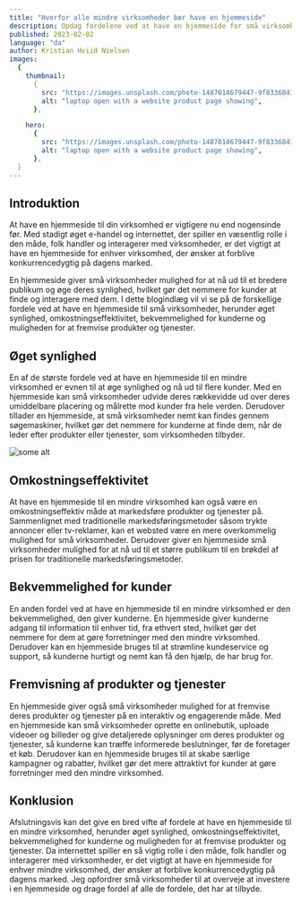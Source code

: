 ```yaml
---
title: "Hvorfor alle mindre virksomheder bør have en hjemmeside"
description: Opdag fordelene ved at have en hjemmeside for små virksomheder, herunder øget synlighed, omkostningseffektivitet og kundebekvemmelighed. Lær, hvorfor investering i en hjemmeside er afgørende for at forblive konkurrencedygtig på dagens marked.
published: 2023-02-02
language: "da"
author: Kristian Hviid Nielsen
images:
  {
    thumbnail:
      {
        src: "https://images.unsplash.com/photo-1487014679447-9f8336841d58?ixlib=rb-4.0.3&ixid=MnwxMjA3fDB8MHxwaG90by1wYWdlfHx8fGVufDB8fHx8&auto=format&fit=crop&w=2010&q=80",
        alt: "laptop open with a website product page showing",
      },

    hero:
      {
        src: "https://images.unsplash.com/photo-1487014679447-9f8336841d58?ixlib=rb-4.0.3&ixid=MnwxMjA3fDB8MHxwaG90by1wYWdlfHx8fGVufDB8fHx8&auto=format&fit=crop&w=2010&q=80",
        alt: "laptop open with a website product page showing",
      },
  }
---
```


## Introduktion

At have en hjemmeside til din virksomhed er vigtigere nu end nogensinde før. Med stadigt øget e-handel og internettet, der spiller en væsentlig rolle i den måde, folk handler og interagerer med virksomheder, er det vigtigt at have en hjemmeside for enhver virksomhed, der ønsker at forblive konkurrencedygtig på dagens marked.

En hjemmeside giver små virksomheder mulighed for at nå ud til et bredere publikum og øge deres synlighed, hvilket gør det nemmere for kunder at finde og interagere med dem. I dette blogindlæg vil vi se på de forskellige fordele ved at have en hjemmeside til små virksomheder, herunder øget synlighed, omkostningseffektivitet, bekvemmelighed for kunderne og muligheden for at fremvise produkter og tjenester.

## Øget synlighed

En af de største fordele ved at have en hjemmeside til en mindre virksomhed er evnen til at øge synlighed og nå ud til flere kunder. Med en hjemmeside kan små virksomheder udvide deres rækkevidde ud over deres umiddelbare placering og målrette mod kunder fra hele verden. Derudover tillader en hjemmeside, at små virksomheder nemt kan findes gennem søgemaskiner, hvilket gør det nemmere for kunderne at finde dem, når de leder efter produkter eller tjenester, som virksomheden tilbyder.

<img src="https://images.unsplash.com/photo-1560472354-b33ff0c44a43?ixlib=rb-4.0.3&ixid=MnwxMjA3fDB8MHxwaG90by1wYWdlfHx8fGVufDB8fHx8&auto=format&fit=crop&w=2751&q=80" alt="some alt">

## Omkostningseffektivitet

At have en hjemmeside til en mindre virksomhed kan også være en omkostningseffektiv måde at markedsføre produkter og tjenester på. Sammenlignet med traditionelle markedsføringsmetoder såsom trykte annoncer eller tv-reklamer, kan et websted være en mere overkommelig mulighed for små virksomheder. Derudover giver en hjemmeside små virksomheder mulighed for at nå ud til et større publikum til en brøkdel af prisen for traditionelle markedsføringsmetoder.

## Bekvemmelighed for kunder

En anden fordel ved at have en hjemmeside til en mindre virksomhed er den bekvemmelighed, den giver kunderne. En hjemmeside giver kunderne adgang til information til enhver tid, fra ethvert sted, hvilket gør det nemmere for dem at gøre forretninger med den mindre virksomhed. Derudover kan en hjemmeside bruges til at strømline kundeservice og support, så kunderne hurtigt og nemt kan få den hjælp, de har brug for.

## Fremvisning af produkter og tjenester

En hjemmeside giver også små virksomheder mulighed for at fremvise deres produkter og tjenester på en interaktiv og engagerende måde. Med en hjemmeside kan små virksomheder oprette en onlinebutik, uploade videoer og billeder og give detaljerede oplysninger om deres produkter og tjenester, så kunderne kan træffe informerede beslutninger, før de foretager et køb. Derudover kan en hjemmeside bruges til at skabe særlige kampagner og rabatter, hvilket gør det mere attraktivt for kunder at gøre forretninger med den mindre virksomhed.

## Konklusion

Afslutningsvis kan det give en bred vifte af fordele at have en hjemmeside til en mindre virksomhed, herunder øget synlighed, omkostningseffektivitet, bekvemmelighed for kunderne og muligheden for at fremvise produkter og tjenester. Da internettet spiller en så vigtig rolle i den måde, folk handler og interagerer med virksomheder, er det vigtigt at have en hjemmeside for enhver mindre virksomhed, der ønsker at forblive konkurrencedygtig på dagens marked. Jeg opfordrer små virksomheder til at overveje at investere i en hjemmeside og drage fordel af alle de fordele, det har at tilbyde.
